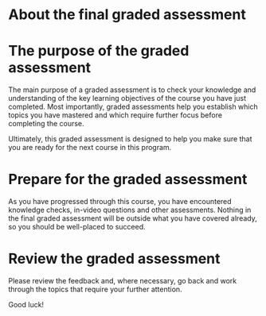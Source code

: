 # About the final graded assessment

# **The purpose of the graded assessment**

The main purpose of a graded assessment is to check your knowledge and understanding of the key learning objectives of the course you have just completed. Most importantly, graded assessments help you establish which topics you have mastered and which require further focus before completing the course.

Ultimately, this graded assessment is designed to help you make sure that you are ready for the next course in this program.

# **Prepare for the graded assessment**

As you have progressed through this course, you have encountered knowledge checks, in-video questions and other assessments. Nothing in the final graded assessment will be outside what you have covered already, so you should be well-placed to succeed.

# **Review the graded assessment**

Please review the feedback and, where necessary, go back and work through the topics that require your further attention.

Good luck!